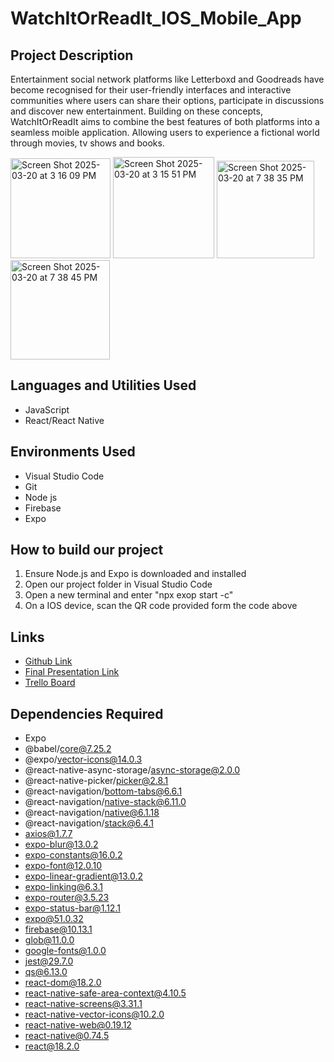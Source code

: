 # WatchItOrReadIt_IOS_Mobile_App

<h2>Project Description</h2>
Entertainment social network platforms like Letterboxd and Goodreads have become recognised for their user-friendly interfaces and interactive communities where users can share their options, participate in discussions and discover new entertainment. Building on these concepts, WatchItOrReadIt aims to combine the best features of both platforms into a seamless moible application. Allowing users to experience a fictional world through movies, tv shows and books.
<br />
</p>

<img width="160" alt="Screen Shot 2025-03-20 at 3 16 09 PM" src="https://github.com/user-attachments/assets/4693bb6b-f4ac-4e2f-8ae1-d3532c2c19d9" />
<img width="162" alt="Screen Shot 2025-03-20 at 3 15 51 PM" src="https://github.com/user-attachments/assets/1b52afcf-3918-4ce4-8325-0dc855f56a78" />
<img width="156" alt="Screen Shot 2025-03-20 at 7 38 35 PM" src="https://github.com/user-attachments/assets/e30a3984-37c6-4051-a047-9701797dbd90" />
<img width="159" alt="Screen Shot 2025-03-20 at 7 38 45 PM" src="https://github.com/user-attachments/assets/429a5f5e-7f02-4630-b988-cc0e4d579035" />


<h2>Languages and Utilities Used</h2>

- JavaScript
- React/React Native

<h2>Environments Used</h2>

- Visual Studio Code
- Git
- Node js
- Firebase
- Expo

<h2>How to build our project</h2>

1. Ensure Node.js and Expo is downloaded and installed
2. Open our project folder in Visual Studio Code
3. Open a new terminal and enter "npx exop start -c"
4. On a IOS device, scan the QR code provided form the code above

<h2>Links</h2>

- [Github Link](https://github.com/srn1153/WatchItOrReadIt)
- [Final Presentation Link](https://www.canva.com/design/DAGT9dFSJZ8/F2NYCW27KtYdpoCm4neWjA/edit)
- [Trello Board](https://trello.com/b/BcszFVww/2024s2w202awatchitorreadit)

<h2>Dependencies Required</h2>

- Expo
- @babel/core@7.25.2
- @expo/vector-icons@14.0.3
- @react-native-async-storage/async-storage@2.0.0
- @react-native-picker/picker@2.8.1
- @react-navigation/bottom-tabs@6.6.1
- @react-navigation/native-stack@6.11.0
- @react-navigation/native@6.1.18
- @react-navigation/stack@6.4.1
- axios@1.7.7
- expo-blur@13.0.2
- expo-constants@16.0.2
- expo-font@12.0.10
- expo-linear-gradient@13.0.2
- expo-linking@6.3.1
- expo-router@3.5.23
- expo-status-bar@1.12.1
- expo@51.0.32
- firebase@10.13.1
- glob@11.0.0
- google-fonts@1.0.0
- jest@29.7.0
- qs@6.13.0
- react-dom@18.2.0
- react-native-safe-area-context@4.10.5
- react-native-screens@3.31.1
- react-native-vector-icons@10.2.0
- react-native-web@0.19.12
- react-native@0.74.5
- react@18.2.0

<!--
 ```diff
- text in red
+ text in green
! text in orange
# text in gray
@@ text in purple (and bold)@@
```
--!>
